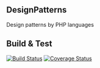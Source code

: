 DesignPatterns
--------------

Design patterns by PHP languages


## Build & Test

[![Build Status](https://travis-ci.org/JShadowMan/PHPDesignPatterns.svg?branch=master)](https://travis-ci.org/JShadowMan/PHPDesignPatterns)
[![Coverage Status](https://coveralls.io/repos/github/JShadowMan/PHPDesignPatterns/badge.svg?branch=master)](https://coveralls.io/github/JShadowMan/PHPDesignPatterns?branch=master)
